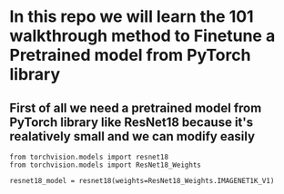 # In this repo we will learn the 101 walkthrough method to Finetune a Pretrained model from PyTorch library

## First of all we need a pretrained model from PyTorch library like ResNet18 because it's realatively small and we can modify easily

```
from torchvision.models import resnet18
from torchvision.models import ResNet18_Weights

resnet18_model = resnet18(weights=ResNet18_Weights.IMAGENET1K_V1)
```

